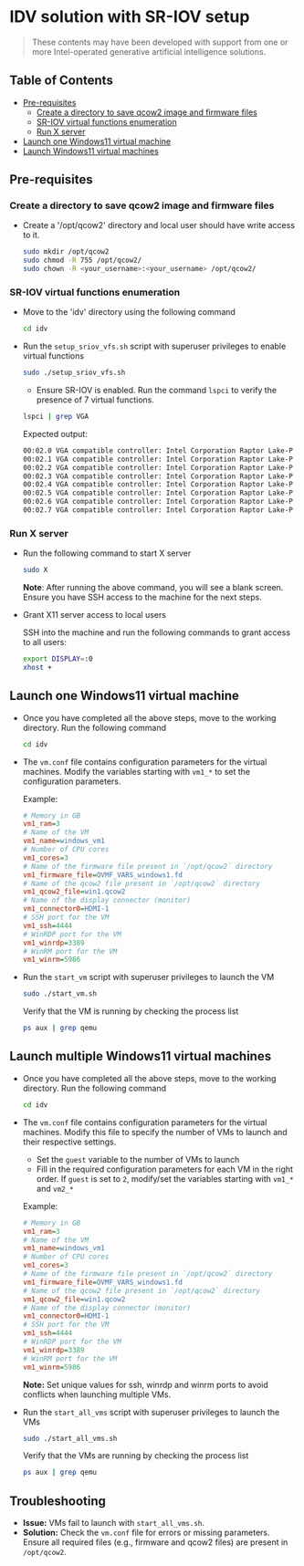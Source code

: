 # IDV solution with SR-IOV setup

> These contents may have been developed with support from one or more Intel-operated generative artificial intelligence solutions.

## Table of Contents
- [Pre-requisites](#pre-requisites)
  - [Create a directory to save qcow2 image and firmware files](#create-a-directory-to-save-qcow2-image-and-firmware-files)
  - [SR-IOV virtual functions enumeration](#sr-iov-virtual-functions-enumeration)
  - [Run X server](#run-x-server)
- [Launch one Windows11 virtual machine](#launch-one-windows11-virtual-machine)
- [Launch Windows11 virtual machines](#launch-windows11-virtual-machines)

## Pre-requisites

### Create a directory to save qcow2 image and firmware files

- Create a '/opt/qcow2' directory and local user should have write access to it.

  ```bash
  sudo mkdir /opt/qcow2
  sudo chmod -R 755 /opt/qcow2/
  sudo chown -R <your_username>:<your_username> /opt/qcow2/

### SR-IOV virtual functions enumeration

- Move to the 'idv' directory using the following command
  
  ```bash
  cd idv
  ```

- Run the `setup_sriov_vfs.sh` script with superuser privileges to enable virtual functions
  
  ```bash
  sudo ./setup_sriov_vfs.sh
  ```
  
  - Ensure SR-IOV is enabled. Run the command `lspci` to verify the presence of 7 virtual functions. 

  ```bash
  lspci | grep VGA
  ```
  
  Expected output:

  ```bash
  00:02.0 VGA compatible controller: Intel Corporation Raptor Lake-P [Iris Xe Graphics] (rev 04)
  00:02.1 VGA compatible controller: Intel Corporation Raptor Lake-P [Iris Xe Graphics] (rev 04)
  00:02.2 VGA compatible controller: Intel Corporation Raptor Lake-P [Iris Xe Graphics] (rev 04)
  00:02.3 VGA compatible controller: Intel Corporation Raptor Lake-P [Iris Xe Graphics] (rev 04)
  00:02.4 VGA compatible controller: Intel Corporation Raptor Lake-P [Iris Xe Graphics] (rev 04)
  00:02.5 VGA compatible controller: Intel Corporation Raptor Lake-P [Iris Xe Graphics] (rev 04)
  00:02.6 VGA compatible controller: Intel Corporation Raptor Lake-P [Iris Xe Graphics] (rev 04)
  00:02.7 VGA compatible controller: Intel Corporation Raptor Lake-P [Iris Xe Graphics] (rev 04)
  ```

### Run X server

- Run the following command to start X server
  
  ```bash
  sudo X
  ```

  **Note**: After running the above command, you will see a blank screen. Ensure you have SSH access to the machine for the next steps.

- Grant X11 server access to local users

  SSH into the machine and run the following commands to grant access to all users:
  ```bash
  export DISPLAY=:0
  xhost +
  ```

## Launch one Windows11 virtual machine

- Once you have completed all the above steps, move to the working directory. Run the following command

  ```bash
  cd idv
  ```

- The `vm.conf` file contains configuration parameters for the virtual machines. Modify the variables starting with `vm1_*` to set the configuration parameters.

  Example:

  ```ini
  # Memory in GB
  vm1_ram=3
  # Name of the VM
  vm1_name=windows_vm1
  # Number of CPU cores
  vm1_cores=3
  # Name of the firmware file present in `/opt/qcow2` directory
  vm1_firmware_file=OVMF_VARS_windows1.fd
  # Name of the qcow2 file present in `/opt/qcow2` directory
  vm1_qcow2_file=win1.qcow2
  # Name of the display connector (monitor)
  vm1_connector0=HDMI-1
  # SSH port for the VM
  vm1_ssh=4444
  # WinRDP port for the VM
  vm1_winrdp=3389
  # WinRM port for the VM
  vm1_winrm=5986
  ```

- Run the `start_vm` script with superuser privileges to launch the VM
  
  ```bash
  sudo ./start_vm.sh
  ```

  Verify that the VM is running by checking the process list
  
  ```bash
  ps aux | grep qemu
  ```

## Launch multiple Windows11 virtual machines

- Once you have completed all the above steps, move to the working directory. Run the following command

  ```bash
  cd idv
  ```

- The `vm.conf` file contains configuration parameters for the virtual machines. Modify this file to specify the number of VMs to launch and their respective settings. 

  - Set the `guest` variable to the number of VMs to launch
  - Fill in the required configuration parameters for each VM in the right order. If `guest` is set to `2`, modify/set the variables starting with `vm1_*` and `vm2_*`

  Example:

  ```ini
  # Memory in GB
  vm1_ram=3
  # Name of the VM
  vm1_name=windows_vm1
  # Number of CPU cores
  vm1_cores=3
  # Name of the firmware file present in `/opt/qcow2` directory
  vm1_firmware_file=OVMF_VARS_windows1.fd
  # Name of the qcow2 file present in `/opt/qcow2` directory
  vm1_qcow2_file=win1.qcow2
  # Name of the display connector (monitor)
  vm1_connector0=HDMI-1
  # SSH port for the VM
  vm1_ssh=4444
  # WinRDP port for the VM
  vm1_winrdp=3389
  # WinRM port for the VM
  vm1_winrm=5986
  ```

  **Note:** Set unique values for ssh, winrdp and winrm ports to avoid conflicts when launching multiple VMs.

- Run the `start_all_vms` script with superuser privileges to launch the VMs
  
  ```bash
  sudo ./start_all_vms.sh
  ```

  Verify that the VMs are running by checking the process list
  
  ```bash
  ps aux | grep qemu
  ```

## Troubleshooting
  - **Issue:** VMs fail to launch with `start_all_vms.sh`.
  - **Solution:** Check the `vm.conf` file for errors or missing parameters. Ensure all required files (e.g., firmware and qcow2 files) are present in `/opt/qcow2`.

